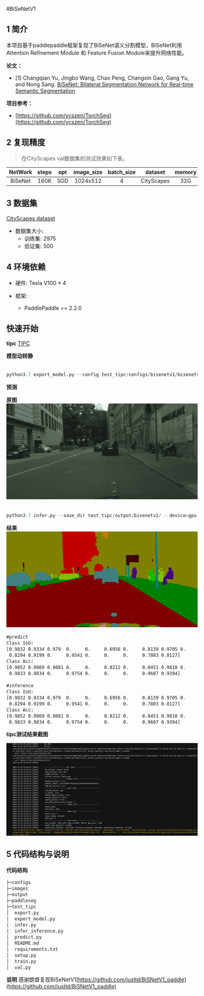 #BiSeNetV1


## 1 简介
本项目基于paddlepaddle框架复现了BiSeNet语义分割模型，BiSeNet利用Attention Refinement Module 和 Feature Fusion Module来提升网络性能。

**论文：**
- [1] Changqian Yu, Jingbo Wang, Chao Peng, Changxin Gao, Gang Yu, and Nong Sang. [BiSeNet: Bilateral Segmentation Network for Real-time Semantic Segmentation](https://paperswithcode.com/paper/bisenet-bilateral-segmentation-network-for)

**项目参考：**
- [https://github.com/ycszen/TorchSeg](https://github.com/ycszen/TorchSeg)

## 2 复现精度
>在CityScapes val数据集的测试效果如下表。


|NetWork |steps|opt|image_size|batch_size|dataset|memory|card|mIou|config|weight|log|
| :---: | :---: | :---: | :---: | :---: | :---: | :---: | :---: | :---: | :---: | :---: | :---: |
|BiSeNet|160K|SGD|1024x512|4|CityScapes|32G|4|75.19|[bisenetv1_cityscapes_1024x512_160k.yml](configs/bisenetv1/bisenetv1_cityscapes_1024x512_160k.yml)|[link](https://bj.bcebos.com/v1/ai-studio-cluster-infinite-task/outputs/105278.tar?authorization=bce-auth-v1%2F0ef6765c1e494918bc0d4c3ca3e5c6d1%2F2021-11-25T19%3A25%3A13Z%2F-1%2F%2F3b5cf09d2869e0445166814922739cc648b95396256b7eb7f6a1e07cbcf01021)|[log]()|

## 3 数据集
[CityScapes dataset](https://www.cityscapes-dataset.com/)

- 数据集大小:
    - 训练集: 2975
    - 验证集: 500

## 4 环境依赖
- 硬件: Tesla V100 * 4

- 框架:
    - PaddlePaddle == 2.2.0

## 快速开始
**tipc**
[TIPC](test_tipc/docs/test_train_inference_python.md)

**模型动转静**

```python

python3.7 export_model.py --config test_tipc/configs/bisenetv1/bisenetv1_cityscapes_1024x512_160k.yml --model_path=./test_tipc/output/bisenetv1/norm_gpus_0_autocast_null/best_model/model.pdparams --save_dir=./test_tipc/output/bisenetv1/
```

**预测**

**原图**
![原图](test_tipc/data/origin.png)

```python

python3.7 infer.py --save_dir test_tipc/output/bisenetv1/ --device=gpu --use_trt=False --precision=fp32 --config=./test_tipc/output/bisenetv1/norm_gpus_0_autocast_null//deploy.yaml --batch_size=1 --image_path=test_tipc/data/cityscapes/infer.list --benchmark=True

```

**结果**
![结果](test_tipc/data/gt.png)

```
#predict
Class IoU:
[0.9832 0.9334 0.979  0.     0.     0.6956 0.     0.8139 0.9705 0.
 0.8294 0.9199 0.     0.9541 0.     0.     0.     0.7803 0.8127]
Class Acc:
[0.9852 0.9869 0.9881 0.     0.     0.8212 0.     0.8451 0.9818 0.
 0.9833 0.9834 0.     0.9754 0.     0.     0.     0.9607 0.9394]

#inference
Class IoU:
[0.9832 0.9334 0.979  0.     0.     0.6956 0.     0.8139 0.9705 0.
 0.8294 0.9199 0.     0.9541 0.     0.     0.     0.7803 0.8127]
Class Acc:
[0.9852 0.9869 0.9881 0.     0.     0.8212 0.     0.8451 0.9818 0.
 0.9833 0.9834 0.     0.9754 0.     0.     0.     0.9607 0.9394]
```

**tipc测试结果截图**
<div align="center">
    <img src="test_tipc\data\tipc_result.PNG" width="1000">
</div>


## 5 代码结构与说明
**代码结构**
```
├─configs  
├─images  
├─output  
├─paddleseg  
├─test_tipc  
│  export.py  
|  export_model.py  
|  infer.py  
|  infer_inference.py  
│  predict.py  
│  README.md  
│  requirements.txt  
│  setup.py  
│  train.py  
│  val.py  
```
**说明**
 感谢朗督复现BiSeNetV1[https://github.com/justld/BiSNetV1_paddle](https://github.com/justld/BiSNetV1_paddle)
